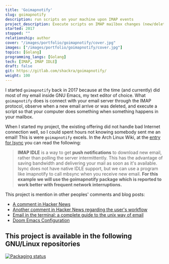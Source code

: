 ```yaml
---
title: 'Goimapnotify'
slug: goimapnotify
description: run scripts on your machine upon IMAP events
project_description: Execute scripts on IMAP mailbox changes (new/deleted/updated messages) using IDLE
started: 2017
stopped: ""
relationship: author
cover: "/images/portfolio/goimapnotify/cover.jpg"
images: ["/images/portfolio/goimapnotify/cover.jpg"]
topics: [Golang]
programming_langs: [Golang]
tech: [IMAP, IMAP IDLE]
draft: false
git: https://gitlab.com/shackra/goimapnotify/
weight: 100
---
```


I started `goimapnotify` back in 2017 because at the time (and currently) did most of my email inside GNU Emacs, my text editor of choice. What `goimapnotify` does is connect with your email server through the IMAP protocol, observe when a new email arrive or was deleted, and execute a script so that your computer does something when something happens in your mailbox.

When I started my project, the existing offering did not handle bad Internet connection well, so I could spent hours not knowing somebody sent me an email! This is were `goimapnotify` excels. In the Arch Linux Wiki, at the [entry for Isync](https://web.archive.org/web/20250514051418/https://wiki.archlinux.org/title/Isync#With_imapnotify) you can read the following:

> **IMAP IDLE** is a way to get **push notifications** to download new email, rather than polling the server intermittently. This has the advantage of saving bandwidth and delivering your mail as soon as it's available. Isync does not have native IDLE support, but we can use a program like imapnotify to call mbsync when you receive new email. **For this example we will use the goimapnotify package which is reported to work better with frequent network interruptions.**

This project is mention in other peoples' comments and blog posts:
- [A comment in Hacker News](https://news.ycombinator.com/item?id=42367084)
- [Another comment in Hacker News regarding the user's workflow](https://news.ycombinator.com/item?id=30934275)
- [Email in the terminal: a complete guide to the unix way of email](https://bence.ferdinandy.com/2023/07/20/email-in-the-terminal-a-complete-guide-to-the-unix-way-of-email/#automation)
- [Doom Emacs Configuration](https://pratikvn.github.io/my-emacs-config/#fetching)

## This project is available in the following GNU/Linux repositories

[![Packaging status](https://repology.org/badge/vertical-allrepos/goimapnotify.svg)](https://repology.org/project/goimapnotify/versions)
